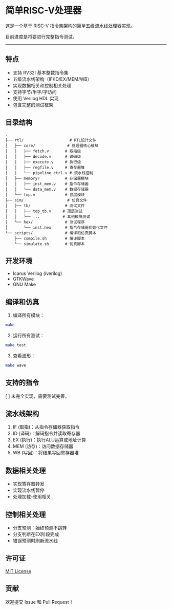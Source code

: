 # 简单RISC-V处理器

这是一个基于 RISC-V 指令集架构的简单五级流水线处理器实现。

目前进度是将要进行完整指令测试。

---

## 特点

- 支持 RV32I 基本整数指令集
- 五级流水线架构（IF/ID/EX/MEM/WB）
- 实现数据相关和控制相关处理
- 支持字节/半字/字访问
- 使用 Verilog HDL 实现
- 包含完整的测试框架

## 目录结构

```
.
├── rtl/                    # RTL设计文件
│   ├── core/              # 处理器核心模块
│   │   ├── fetch.v       # 取指级
│   │   ├── decode.v      # 译码级
│   │   ├── execute.v     # 执行级
│   │   ├── regfile.v     # 寄存器堆
│   │   └── pipeline_ctrl.v # 流水线控制
│   ├── memory/           # 存储器模块
│   │   ├── inst_mem.v    # 指令存储器
│   │   └── data_mem.v    # 数据存储器
│   └── top.v             # 顶层模块
├── sim/                   # 仿真文件
│   ├── tb/               # 测试文件
│   │   ├── top_tb.v     # 顶层测试
│   │   └── ...          # 其他模块测试
│   └── hex/              # 测试程序
│       └── inst.hex      # 指令存储器初始化文件
└── scripts/              # 编译和仿真脚本
    ├── compile.sh        # 编译脚本
    └── simulate.sh       # 仿真脚本
```

## 开发环境

- Icarus Verilog (iverilog)
- GTKWave
- GNU Make

## 编译和仿真

1. 编译所有模块：
```bash
make
```

2. 运行所有测试：
```bash
make test
```

3. 查看波形：
```bash
make wave
```

## 支持的指令

[ ] 未完全实现，需要测试完善。

## 流水线架构

1. IF (取指)：从指令存储器获取指令
2. ID (译码)：解码指令并读取寄存器
3. EX (执行)：执行ALU运算或地址计算
4. MEM (访存)：访问数据存储器
5. WB (写回)：将结果写回寄存器堆

## 数据相关处理

- 实现寄存器转发
- 实现流水线暂停
- 处理加载-使用相关

## 控制相关处理

- 分支预测：始终预测不跳转
- 分支判断在EX阶段完成
- 错误预测时刷新流水线

## 许可证

[MIT License](./LICENSE)

## 贡献

欢迎提交 Issue 和 Pull Request！